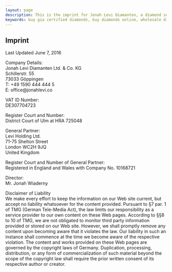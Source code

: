 ```yaml
---
layout: page
description: This is the imprint for Jonah Levi Diamanten, a diamond supplying company for natural, polished, loose, GIA certified diamonds.
keywords: buy gia certified diamonds, buy diamonds online, wholesale diamonds online
---
```


<section>
	<div class="story legal cf">
	<h1>Imprint</h1>
	<p class="date">Last Updated June 7, 2016</p>
<div class="fine-print">
	


<p>
<span class="bold">Company Details:</span><br>
Jonah Levi Diamanten Ltd. &amp; Co. KG<br>
Schillerstr. 55<br>
73033 Göppingen<br>
T: +49 1590 444 444 5<br>
E: office@jonahlevi.co<br>
</p>

<p>
	<span class="bold">VAT ID Number:</span><br>
	DE307704723
</p>

<p>
	<span class="bold">Register Court and Number:</span><br>
	District Court of Ulm at HRA 725048
</p>
<p>
<span class="bold">General Partner:</span><br> 
Levi Holding Ltd.<br>
71-75 Shelton Street<br>
London WC2H 9JQ<br>
United Kingdom
</p>

<p>
	<span class="bold">Register Court and Number of General Partner:</span><br>
	Registered in England and Wales with Company No. 10168721
</p>

<p>
<span class="bold">Director:</span><br> 
Mr. Jonah Wiaderny
</p>

<p>
	<span class="bold">Disclaimer of Liability</span><br> 
	We make every effort to keep the information on our Web site current, but accept no liability whatsoever for the content provided. Pursuant to §7 par. 1 of TMG (German Tele-Media Act), the law limits our responsibility as a service provider to our own content on these Web pages.
According to §§8 to 10 of TMG, we are not obligated to monitor third party information provided or stored on our Web site. However, we shall promptly remove any content upon becoming aware that it violates the law. Our liability in such an instance shall commence at the time we become aware of the respective violation.
The content and works provided on these Web pages are governed by the copyright laws of Germany. Duplication, processing, distribution, or any form of commercialization of such material beyond the scope of the copyright law shall require the prior written consent of its respective author or creator.
</p>
</div>
</div>
</section>
